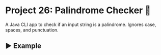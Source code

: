 # Project 26: Palindrome Checker 🔁

A Java CLI app to check if an input string is a palindrome. Ignores case, spaces, and punctuation.

## ▶️ Example